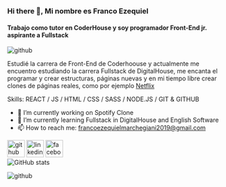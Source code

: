 ### Hi there 👋, Mi nombre es Franco Ezequiel
#### Trabajo como tutor en CoderHouse y soy programador Front-End jr. aspirante a Fullstack
![github](https://i.pinimg.com/564x/5f/e7/63/5fe763cae9b0287750d247d0222d0f97.jpg)

Estudié la carrera de Front-End de Coderhoouse y actualmente me encuentro estudiando la carrera Fullstack de DigitalHouse, me encanta el programar y crear estructuras, páginas nuevas y en mi tiempo libre crear clones de páginas reales, como por ejemplo [Netflix](https://franco-ezequiel-marchegiani.github.io/netflix-clone/)

Skills: REACT / JS / HTML / CSS / SASS / NODE.JS / GIT & GITHUB

- 🔭 I’m currently working on Spotify Clone 
- 🌱 I’m currently learning Fullstack in DigitalHouse and English Software 
- 📫 How to reach me: francoezequielmarchegiani2019@gmail.com 


[<img src='https://cdn.jsdelivr.net/npm/simple-icons@3.0.1/icons/github.svg' alt='github' height='40'>](https://github.com/Franco-Ezequiel-Marchegiani)  [<img src='https://cdn.jsdelivr.net/npm/simple-icons@3.0.1/icons/linkedin.svg' alt='linkedin' height='40'>](https://www.linkedin.com/in/https://www.linkedin.com/in/franco-ezequiel-marchegiani-7b8712199//)  [<img src='https://cdn.jsdelivr.net/npm/simple-icons@3.0.1/icons/facebook.svg' alt='facebook' height='40'>](https://www.facebook.com/https://www.facebook.com/eze.cavs1)  
![GitHub stats](https://github-readme-stats.vercel.app/api?username=Franco-Ezequiel-Marchegiani&show_icons=true)  

![github](https://i.imgur.com/bxbLuX2.gif) 

